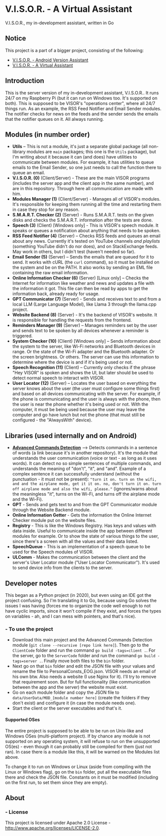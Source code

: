 # V.I.S.O.R. - A Virtual Assistant
V.I.S.O.R., my in-development assistant, written in Go

## Notice
This project is a part of a bigger project, consisting of the following:
-   [V.I.S.O.R. - Android Version Assistant](https://github.com/DADi590/VISOR---A-better-Android-assistant)
-   [V.I.S.O.R. - A Virtual Assistant](https://github.com/Edw590/VISOR---A-Virtual-Assistant)

## Introduction
This is the server version of my in-development assistant, V.I.S.O.R.. It runs 24/7 on my Raspberry Pi (but it can run on Windows too. It's supported on both). This is supposed to be VISOR's "operations center", where all 24/7 things run. As an example, the RSS Feed Notifier and Email Sender modules. The notifier checks for news on the feeds and the sender sends the emails that the notifier queues on it. All always running.

## Modules (in number order)
- **Utils** – This is not a module, it's just a separate global package (all non-library modules are `main` packages; this one is the `Utils` package), but I'm writing about it because it can (and does) have utilities to communicate between modules. For example, it has utilities to queue emails to the Email Sender, so one just needs to call the function there to queue an email.
- **V.I.S.O.R. (0)** (Client/Server) - These are the main VISOR programs (includes the server app and the client app in the same number), and are in this repository. Through here all communication are made with him.
- **Modules Manager (1)** (Client/Server) - Manages all of VISOR's modules. It's responsible for keeping them running all the time and restarting them in case they stop for any reason.
- **S.M.A.R.T. Checker (2)** (Server) - Runs S.M.A.R.T. tests on the given disks and checks the S.M.A.R.T. information after the tests are done.
- **Speech (3)** (Client) \[Windows only\] - This is VISOR's speech module. It speaks or queues a notification about anything that needs to be spoken.
- **RSS Feed Notifier (4)** (Server) – Checks RSS feeds and queues an email about any news. Currently it's tested on YouTube channels *and playlists* (something YouTube didn't do nor does), and on StackExchange feeds. May work in others, but I didn't test (haven't needed so far).
- **Email Sender (5)** (Server) – Sends the emails that are queued for it to send. It works with cURL (the `curl` command), so it must be installed on the system and be on the PATH. It also works by sending an EML file containing the raw email information.
- **Online Information Checker (6)** (Server) \[Linux only\] – Checks the Internet for information like weather and news and updates a file with the information it got. This file can then be read by apps to get the information back, already ready for usage.
- **GPT Communicator (7)** (Server) - Sends and receives text to and from a local LLM (Large Language Model), like Llama 3 through the llama.cpp project.
- **Website Backend (8)** (Server) - It's the backend of VISOR's website. It is responsible for handling the requests from the frontend.
- **Reminders Manager (9)** (Server) – Manages reminders set by the user and sends text to be spoken by all devices whenever a reminder is triggered.
- **System Checker (10)** (Client) \[Windows only\] – Sends information about the system to the server, like Wi-Fi networks and Bluetooth devices in range. Or the state of the Wi-Fi adapter and the Bluetooth adapter. Or the screen brightness. Or others. The server can use this information to determine where the device is and if it's being used or not.
- **Speech Recognition (11)** (Client) – Currently only checks if the phrase "Hey VISOR" is spoken and shows the UI, but later should be used to detect normal speech to interact with VISOR.
- **User Locator (12)** (Server) – Locates the user based on everything the server knows about the user (the user must configure some things first) and based on all devices communicating with the server. For example, if the phone is communicating and the user is always with the phone, then the user is near the phone whether it's being used or not. With the computer, it must be being used because the user may leave the computer and go have lunch but not the phone (that must still be configured - the "AlwaysWith" device).

## Libraries (used internally and on Android)
- **[Advanced Commands Detection](https://github.com/DADi590/Advanced-Commands-Detection)** --> Detects commands in a sentence of words (a link because it's in another repository). It's the module that understands the user communication (voice or text - as long as it uses words). It can detect no so simple sentences of multiple commands, and understands the meaning of "don't", "it", and "and". Example of a complex sentence it can successfully understand (without the punctuation - it must not be present): `"turn it on. turn on the wifi, and and the airplane mode, get it it on. no, don't turn it on. turn off airplane mode and also the wifi, please."` (ignores/warns about the meaningless "it", turns on the Wi-Fi, and turns off the airplane mode and the Wi-Fi).
- **GPT** - Sends and gets text to and from the GPT Communicator module through the Website Backend module.
- **Online Information Getter** - Gets the information the Online Internet Checker module put on the website files.
- **Registry** - This is like the Windows Registry. Has keys and values with data inside. Useful to communicate inside the app between different modules for example. Or to show the state of various things to the user, since there's a screen with all the values and their data listed.
- **SpeechQueue** - This is an implementation of a speech queue to be used for the Speech modules of VISOR.
- **ULComm** - Makes the communication between the client and the server's User Locator module ("User Locator Communicator"). It's used to send device info from the clients to the server.

## Developer notes
This began as a Python project (in 2020), but even using an IDE got the project confusing. So I'm translating it to Go, because using Go solves the issues I was having (forces me to organize the code well enough to not have cyclic imports, since it won't compile if they exist, and forces the types on variables - ah, and I can mess with pointers, and that's nice).

### - To use the project
- Download this main project and the Advanced Commands Detection module (`git clone --recursive [repo link here]`). Then go to the `ClientCode` folder and run the command `go build -tags=client .`. For the server, go to the `ServerCode` folder and run the command `go build -tags=server .`. Finally move both files to the `bin` folder.
- Next go on that `bin` folder and edit the JSON file with your values and rename the file to PersonalConsts_EOG.json. VISOR needs an email of his own btw. Also needs a website (I use Nginx for it). I'll try to remove that requirement soon. But for full functionality (like communication between the app and the server) the website must exist.
- Go on each module folder and copy the JSON file to `data/UserData/MOD_[module number here]` (create the folders if they don't exist) and configure it (in case the module needs one).
- Start the client or the server executables and that's it.

#### Supported OSes
The entire project is supposed to be able to be run on Unix-like and Windows OSes (multi-platform project). If by chance any module is not supported on any operating system, it will refuse to run on the unsupported OS(es) - even though it can probably still be compiled for them (just not ran). In case there is a module like this, it will be warned on the Modules list above.

To change it to run on Windows or Linux (aside from compiling with the Linux or Windows flag), go on the `bin` folder, put all the executable files there and check the JSON file. Constants on it must be modified (including on the first run, to set them since they are empty).

## About
### - License
This project is licensed under Apache 2.0 License - http://www.apache.org/licenses/LICENSE-2.0.
